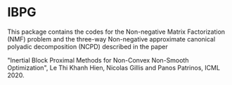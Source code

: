 # IBPG
This package contains the codes for the Non-negative Matrix Factorization (NMF) problem and the three-way Non-negative approximate canonical polyadic decomposition (NCPD) described in the paper 

"Inertial Block Proximal Methods for Non-Convex Non-Smooth Optimization", Le Thi Khanh Hien, Nicolas Gillis and Panos Patrinos, ICML 2020. 

